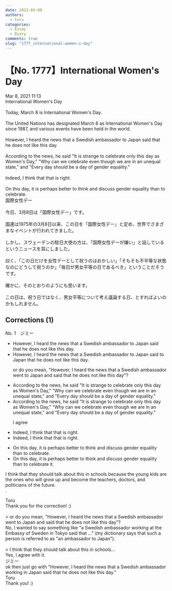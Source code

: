 ```yaml
---
date: 2021-03-08
authors:
  - toru
categories:
  - Essay
  - Diary
comments: true
slug: "1777_international-women-s-day"
---
```


# 【No. 1777】International Women's Day
<div class="date">Mar 8, 2021 11:13</div>
<div id="post"><div id="body_show_ori">
International Women's Day<br/><br/>Today, March 8 is International Women's Day.<br/><br/>The United Nations has designated March 8 as International Women's Day since 1987, and various events have been held in the world.<br/><br/>However, I heard the news that a Swedish ambassador to Japan said that he does not like this day.<br/><br/>According to the news, he said "It is strange to celebrate only this day as Women's Day," "Why can we celebrate even though we are in an unequal state," and "Every day should be a day of gender equality."<br/><br/>Indeed, I think that that is right.<br/><br/>On this day, it is perhaps better to think and discuss gender equality than to celebrate.
</div></div>

<!-- more -->

<div id="post_ja"><div id="body_show_mo">
国際女性デー<br/><br/>今日、3月8日は「国際女性デー」です。<br/><br/>国連は1975年の3月8日以来、この日を「国際女性デー」と定め、世界でさまざまなイベントが行われてきました。<br/><br/>しかし、スウェーデンの駐日大使の方は、「国際女性デーが嫌い」と話しているというニュースを耳にしました。<br/><br/>曰く、「この日だけを女性デーとして祝うのはおかしい」「そもそも不平等な状態なのにどうして祝うのか」「毎日が男女平等の日であるべき」ということだそうです。<br/><br/>確かに、そのとおりのようにも思います。<br/><br/>この日は、祝う日ではなく、男女平等について考え議論する日、とすればよいのかもしれません。
</div></div>

## Corrections (1)
<div id="block"><div class="first_name"> No. 1　<span class="just_name">ジミー</span></div><div id="block2">
<ul class="correction_field">
<li class="incorrect">However, I heard the news that a Swedish ambassador to Japan said that he does not like this day.</li>
<li class="corrected correct">
However, I heard the news that a Swedish ambassador <span class="f_red"><span class="sline">to Japan</span></span> said <span class="f_blue">to Japan</span> that he does not like this day.
<p class="correction_comment">or do you mean, "However, I heard the news that a Swedish ambassador went to Japan and said that he does not like this day"?</p>
</li>
</ul>
<ul class="correction_field">
<li class="incorrect">According to the news, he said "It is strange to celebrate only this day as Women's Day," "Why can we celebrate even though we are in an unequal state," and "Every day should be a day of gender equality."</li>
<li class="corrected correct">
According to the news, he said "It is strange to celebrate only this day as Women's Day," "Why can we celebrate even though we are in an unequal state," and "Every day should be a day of gender equality."
<p class="correction_comment">I agree</p>
</li>
</ul>
<ul class="correction_field">
<li class="incorrect">Indeed, I think that that is right.</li>
<li class="corrected correct">
Indeed, I think that <span class="sline"><span class="f_blue">that</span></span> is right.
</li>
</ul>
<ul class="correction_field">
<li class="incorrect">On this day, it is perhaps better to think and discuss gender equality than to celebrate.</li>
<li class="corrected correct">
On this day, it is perhaps better to think and discuss gender equality than to celebrate <span class="f_blue">it</span>.
</li>
</ul>
<p class="comment_small">
 I think that they should talk about this in schools because the young kids are the ones who will grow up and become the teachers, doctors, and politicians of the future.
 <br/>
 .
</p>

</div><div class="name"><span class="just_name">Toru</span><br>
Thank you for the correction! :)<br/><br/>&gt; or do you mean, "However, I heard the news that a Swedish ambassador went to Japan and said that he does not like this day"?<br/>No, I wanted to say something like "a Swedish ambassador working at the Embassy of Sweden in Tokyo said that ..." (my dictionary says that such a person is referred to as "an ambassador to Japan").<br/><br/>&gt; I think that they should talk about this in schools...<br/>Yes, I agree with it.
</div>
<div class="name"><span class="just_name">ジミー</span><br>
ok then just go with "However, I heard the news that a Swedish ambassador working in Japan said that he does not like this day."
</div>
<div class="name"><span class="just_name">Toru</span><br>
Thank you! :)
</div>
</div>
